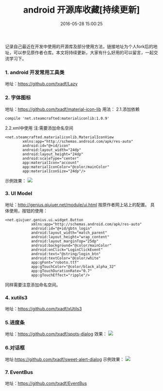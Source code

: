 ﻿---
title: android 开源库收藏[持续更新]
date: 2016-05-28 15:00:25
categories: [android,开源库]
tags: [android,开源框架]
---
记录自己最近在开发中使用的开源库及部分使用方法，链接地址为个人fork后的地址，可以参见原作者仓库。本文将持续更新，大家有什么好用的可以留言，一起交流学习下。
<!--more-->

### 1. android 开发常用工具类
地址：https://github.com/txadf/Lazy

### 2. 字体图标
地址：https://github.com/txadf/material-icon-lib
用法：
2.1.添加依赖
```
compile 'net.steamcrafted:materialiconlib:1.0.9'
```
2.2.xml中使用
注:需要添加命名空间
```
<net.steamcrafted.materialiconlib.MaterialIconView
        xmlns:app="http://schemas.android.com/apk/res-auto"
        android:id="@+id/icon"
        android:layout_width="24dp"
        android:layout_height="24dp"
        android:scaleType="center"
        app:materialIcon="account"
        app:materialIconColor="@color/mainColor"
        app:materialIconSize="24dp"/>
```
示例效果：
![](https://camo.githubusercontent.com/802f5408fb1caeae9647d6e72c5905225b24220d/687474703a2f2f692e696d6775722e636f6d2f4b584866586f382e676966)

### 3. UI Model
地址：http://genius.qiujuer.net/module/ui.html
按原作者网上站上的配置。
具体使用，按钮的使用：
```
<net.qiujuer.genius.ui.widget.Button
            xmlns:app="http://schemas.android.com/apk/res-auto"
            android:id="@+id/gbtn_login"
            android:layout_width="match_parent"
            android:layout_height="wrap_content"
            android:layout_marginTop="25dp"
            android:background="@color/mainColor"
            android:onClick="LoginClickEvent"
            android:text="@string/login_btn"
            android:textColor="@color/white"
            app:gFont="roboto.ttf"
            app:gTouchColor="@color/black_alpha_32"
            app:gTouchDurationRate="0.7"
            app:gTouchEffect="ripple"/>
```
同样需要注意添加命名空间。
### 4. xutils3
地址：https://github.com/txadf/xUtils3
### 5.进度条
地址：https://github.com/txadf/spots-dialog
效果：
![](https://camo.githubusercontent.com/d8108413298d70047f52cff9ac05603a5fd51988/687474703a2f2f332e62702e626c6f6773706f742e636f6d2f2d6c3155765657694d5341672f564c61355a6657346444492f41414141414141414e54632f7273576f755f71623042632f733332302f593648615453772e676966)

### 6.对话框
地址:https://github.com/txadf/sweet-alert-dialog
示例效果：
![](https://github.com/pedant/sweet-alert-dialog/raw/master/change_type.gif)

### 7. EventBus
地址：https://github.com/txadf/EventBus
